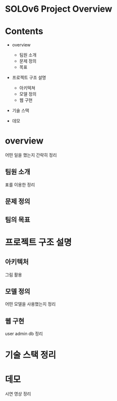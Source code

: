 # SOLOv6 Project Overview
# Contents
- overview
  - 팀원 소개
  - 문제 정의
  - 목표

- 프로젝트 구조 설명
  - 아키텍쳐
  - 모델 정의
  - 웹 구현 

- 기술 스택
  
- 데모

# overview
어떤 일을 했는지 간략히 정리

## 팀원 소개
표를 이용한 정리

## 문제 정의

## 팀의 목표

# 프로젝트 구조 설명
## 아키텍처
그림 활용

## 모델 정의
어떤 모델을 사용했는지 정리

## 웹 구현
user admin db 정리

# 기술 스택 정리

# 데모
시연 영상 정리

